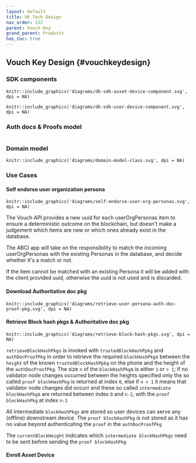```yaml
---
layout: default
title: VK Tech Design
nav_order: 222
parent: Vouch Key
grand_parent: Products
has_toc: true
---
```


## Vouch Key Design {#vouchkeydesign}

### SDK components

```{r dk-sdk-asset-device-component-diag, echo=FALSE}
knitr::include_graphics('diagrams/dk-sdk-asset-device-component.svg', dpi = NA)
```
```{r dk-sdk-mobile-device-component-diag, echo=FALSE}
knitr::include_graphics('diagrams/dk-sdk-user-device-component.svg', dpi = NA)
```

### Auth docs & Proofs model

```{r child = 'diagrams/auth-doc+proofs-model.Rmd'}
```

### Domain model

```{r domain-model-class-diag, echo=FALSE}
knitr::include_graphics('diagrams/domain-model-class.svg', dpi = NA)
```

### Use Cases

#### Self endorse user organization persona

```{r self-endorse-user-org-personas, echo=FALSE, out.width='100%'}
knitr::include_graphics('diagrams/self-endorse-user-org-personas.svg', dpi = NA)
```

The Vouch API provides a new uuid for each userOrgPersonas item to ensure a deterministic outcome on the blockchain,
but doesn't make a judgement which items are new or which ones already exist in the database.

The ABCI app will take on the responsibility to match the incoming
userOrgPersonas with the existing Personas in the database, and decide whether it's a match or not.

If the item cannot be matched with an existing Persona it will be added with the client provided uuid, otherwise the
uuid is not used and is discarded.

#### Download Authoritative doc pkg

```{r retrieve-user-persona-auth-doc-proof-pkg, echo=FALSE, out.width='100%'}
knitr::include_graphics('diagrams/retrieve-user-persona-auth-doc-proof-pkg.svg', dpi = NA)
```

#### Retrieve Block hash pkgs & Authoritative doc pkg

```{r retrieve-block-hash-pkgs-diag, echo=FALSE, out.width='100%'}
knitr::include_graphics('diagrams/retrieve-block-hash-pkgs.svg', dpi = NA)
```

`retrieveBlockHashPkgs` is invoked with `trustedBlockHashPpkg` and `authDocProofPkg` in order to retrieve the required
`blockHashPkg`s between the `height` of the known `trustedBlockHashPpkg` on the phone and the height of the `authDocProofPkg`.
The size `n` of the `blockHashPkg`s is either `1` or `> 1`; If no validator node changes occurred between the heights specified
only the so called `proof blockHashPkg` is returned at index `0`, else if `n > 1` it means that validator node changes did
occurr and these so called `intermediate blockHashPkg`s are returned between index `0` and `n-2`, with the `proof blockHashPkg`
at index `n-1`

All intermediate `blockHashPkgs` are stored so user devices can serve any (offline) downstream device.
The `proof blockHashPkg` is not stored as it has no value beyond authenticating the `proof` in the `authDocProofPkg`

The `currentBlockHeight` indicates which `intermediate blockHashPkgs` need to be sent before sending the `proof blockHashPkg`


#### Enroll Asset Device



